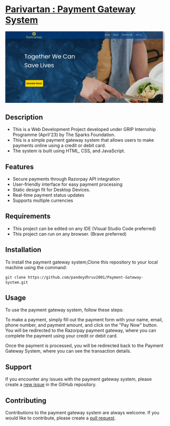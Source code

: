 # [Parivartan : Payment Gateway System](https://pandeydhruv2001.github.io/Payment-Gateway-System/)

![PGS Screenshot](Payment.png)

## Description
- This is a Web Development Project developed under GRIP Internship Programme (April'23) by The Sparks Foundation.
- This is a simple payment gateway system that allows users to make payments online using a credit or debit card. 
- The system is built using HTML, CSS, and JavaScript.

## Features
- Secure payments through Razorpay API integration
- User-friendly interface for easy payment processing
- Static design fit for Desktop Devices.
- Real-time payment status updates
- Supports multiple currencies

## Requirements
- This project can be edited on any IDE (Visual Studio Code preferred)
- This project can run on any browser. (Brave preferred)

## Installation
To install the payment gateway system,Clone this repository to your local machine using the command:
``````````````
git clone https://github.com/pandeydhruv2001/Payment-Gateway-System.git
``````````````
## Usage
To use the payment gateway system, follow these steps:

To make a payment, simply fill out the payment form with your name, email, phone number, and payment amount, and click on the "Pay Now" button. You will be redirected to the Razorpay payment gateway, where you can complete the payment using your credit or debit card.

Once the payment is processed, you will be redirected back to the Payment Gateway System, where you can see the transaction details.

## Support
If you encounter any issues with the payment gateway system, please create a [new issue](https://github.com/pandeydhruv2001/Payment-Gateway-System/issues) in the GitHub repository.

## Contributing
Contributions to the payment gateway system are always welcome. If you would like to contribute, please create a [pull request](https://github.com/pandeydhruv2001/Payment-Gateway-System/pulls).
